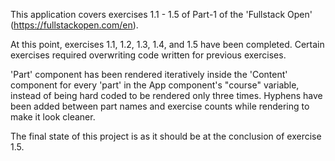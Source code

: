 This application covers exercises 1.1 - 1.5 of Part-1 of the 'Fullstack Open' (https://fullstackopen.com/en).

At this point, exercises 1.1, 1.2, 1.3, 1.4, and 1.5 have been completed. Certain exercises required overwriting code written for previous exercises. 

'Part' component has been rendered iteratively inside the 'Content' component for every 'part' in the App component's "course" variable, instead of being hard coded to be rendered only three times. Hyphens have been added between part names and exercise counts while rendering to make it look cleaner.

The final state of this project is as it should be at the conclusion of exercise 1.5.